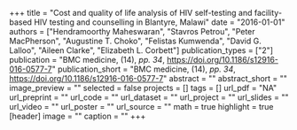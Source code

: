 +++
title = "Cost and quality of life analysis of HIV self-testing and facility-based HIV testing and counselling in Blantyre, Malawi"
date = "2016-01-01"
authors = ["Hendramoorthy Maheswaran", "Stavros Petrou", "Peter MacPherson", "Augustine T. Choko", "Felistas Kumwenda", "David G. Lalloo", "Aileen Clarke", "Elizabeth L. Corbett"]
publication_types = ["2"]
publication = "BMC medicine, (14), _pp. 34_, https://doi.org/10.1186/s12916-016-0577-7"
publication_short = "BMC medicine, (14), _pp. 34_, https://doi.org/10.1186/s12916-016-0577-7"
abstract = ""
abstract_short = ""
image_preview = ""
selected = false
projects = []
tags = []
url_pdf = "NA"
url_preprint = ""
url_code = ""
url_dataset = ""
url_project = ""
url_slides = ""
url_video = ""
url_poster = ""
url_source = ""
math = true
highlight = true
[header]
image = ""
caption = ""
+++

